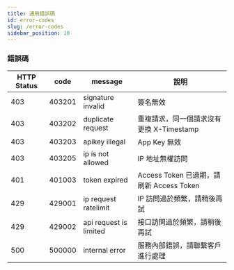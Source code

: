 ```yaml
---
title: 通用錯誤碼
id: error-codes
slug: /error-codes
sidebar_position: 10
---
```


### 錯誤碼

| HTTP Status | code   | message                | 說明                                     |
| ----------- | ------ | ---------------------- | ---------------------------------------- |
| 403         | 403201 | signature invalid      | 簽名無效                                 |
| 403         | 403202 | duplicate request      | 重複請求，同一個請求沒有更換 X-Timestamp |
| 403         | 403203 | apikey illegal         | App Key 無效                             |
| 403         | 403205 | ip is not allowed      | IP 地址無權訪問                          |
| 401         | 401003 | token expired          | Access Token 已過期，請刷新 Access Token |
| 429         | 429001 | ip request ratelimit   | IP 訪問過於頻繁，請稍後再試              |
| 429         | 429002 | api request is limited | 接口訪問過於頻繁，請稍後再試             |
| 500         | 500000 | internal error         | 服務內部錯誤，請聯繫客戶進行處理         |
